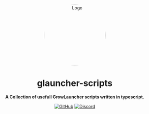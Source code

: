 <div align="center">

<img src="https://i.kagchi.my.id/nezuko.png" alt="Logo" width="200px" height="200px" style="border-radius:50%"/>

# glauncher-scripts

**A Collection of usefull GrowLauncher scripts written in typescript.**

[![GitHub](https://img.shields.io/github/license/KagChi/glauncher-scripts)](https://github.com/KagChi/glauncher-scripts/blob/main/LICENSE)
[![Discord](https://discordapp.com/api/guilds/785715968608567297/embed.png)](https://nezu.my.id)

</div>
